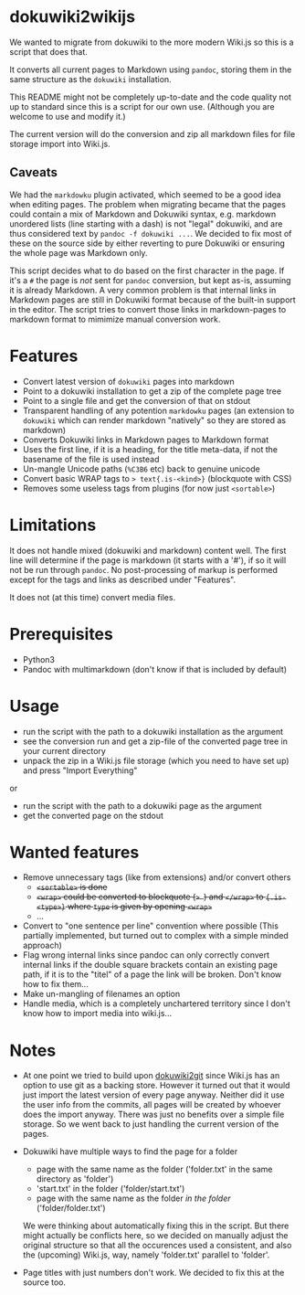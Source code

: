 # dokuwiki2wikijs

We wanted to migrate from dokuwiki to the more modern Wiki.js so this is a script that does that.

It converts all current pages to Markdown using `pandoc`, storing them in the same structure as the `dokuwiki` installation.

This README might not be completely up-to-date and the code quality not up to standard since this is a script for our own use. (Although you are welcome to use and modify it.)

The current version will do the conversion and zip all markdown files for file storage import into Wiki.js.

## Caveats

We had the `markdowku` plugin activated, which seemed to be a good idea when editing pages.
The problem when migrating became that the pages could contain a mix of Markdown and Dokuwiki syntax, e.g. markdown unordered lists (line starting with a dash) is not "legal" dokuwiki, and are thus considered text by `pandoc -f dokuwiki ...`.
We decided to fix most of these on the source side by either reverting to pure Dokuwiki or ensuring the whole page was Markdown only.

This script decides what to do based on the first character in the page.
If it's a `#` the page is _not_ sent for `pandoc` conversion, but kept as-is, assuming it is already Markdown.
A very common problem is that internal links in Markdown pages are still in Dokuwiki format because of the built-in support in the editor.
The script tries to convert those links in markdown-pages to markdown format to mimimize manual conversion work.

# Features

- Convert latest version of `dokuwiki` pages into markdown
- Point to a dokuwiki installation to get a zip of the complete page tree
- Point to a single file and get the conversion of that on stdout
- Transparent handling of any potention `markdowku` pages (an extension to `dokuwiki` which can render markdown "natively" so they are stored as markdown)
- Converts Dokuwiki links in Markdown pages to Markdown format
- Uses the first line, if it is a heading, for the title meta-data, if not the basename of the file is used instead
- Un-mangle Unicode paths (`%C3B6` etc) back to genuine unicode
- Convert basic WRAP tags to `> text{.is-<kind>}` (blockquote with CSS)
- Removes some useless tags from plugins (for now just `<sortable>`)

# Limitations

It does not handle mixed (dokuwiki and markdown) content well.
The first line will determine if the page is markdown (it starts with a '#'), if so it will not be run through `pandoc`.
No post-processing of markup is performed except for the tags and links as described under "Features".

It does not (at this time) convert media files.

# Prerequisites

- Python3
- Pandoc with multimarkdown (don't know if that is included by default)

# Usage

- run the script with the path to a dokuwiki installation as the argument
- see the conversion run and get a zip-file of the converted page tree in your current directory
- unpack the zip in a Wiki.js file storage (which you need to have set up) and press "Import Everything"

or

- run the script with the path to a dokuwiki page as the argument
- get the converted page on the stdout

# Wanted features

- Remove unnecessary tags (like from extensions) and/or convert others
    - ~~`<sortable>` is done~~
    - ~~`<wrap>` could be converted to blockquote (`> `) and `</wrap>` to `{.is-<type>}` where `type` is given by opening `<wrap>`~~
    - ...
- Convert to "one sentence per line" convention where possible (This partially implemented, but turned out to complex with a simple minded approach)
- Flag wrong internal links since pandoc can only correctly convert internal links if the double square brackets contain an existing page path, if it is to the "titel" of a page the link will be broken.
Don't know how to fix them...
- Make un-mangling of filenames an option
- Handle media, which is a completely unchartered territory since I don't know how to import media into wiki.js...

# Notes

- At one point we tried to build upon [dokuwiki2git](https://github.com/hoxu/dokuwiki2git) since Wiki.js has an option to use git as a backing store. However it turned out that it would just import the latest version of every page anyway. Neither did it use the user info from the commits, all pages will be created by whoever does the import anyway. There was just no benefits over a simple file storage. So we went back to just handling the current version of the pages.

- Dokuwiki have multiple ways to find the page for a folder

    - page with the same name as the folder ('folder.txt' in the same directory as 'folder')
    - 'start.txt' in the folder ('folder/start.txt')
    - page with the same name as the folder _in the folder_ ('folder/folder.txt')

    We were thinking about automatically fixing this in the script. But there might actually be conflicts here, so we decided on manually adjust the original structure so that all the occurences used a consistent, and also the (upcoming) Wiki.js, way, namely 'folder.txt' parallel to 'folder'.

- Page titles with just numbers don't work. We decided to fix this at the source too.
